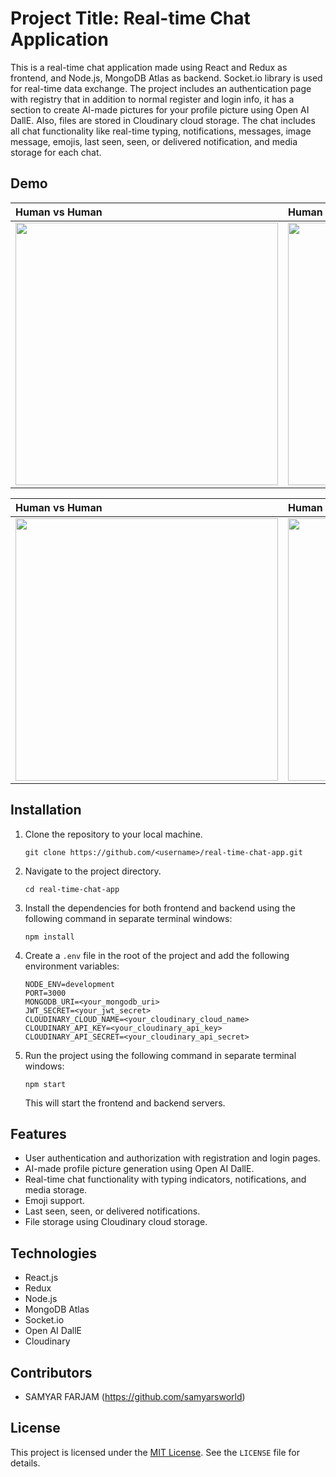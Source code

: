 

# Project Title: Real-time Chat Application

This is a real-time chat application made using React and Redux as frontend, and Node.js, MongoDB Atlas as backend. Socket.io library is used for real-time data exchange. The project includes an authentication page with registry that in addition to normal register and login info, it has a section to create AI-made pictures for your profile picture using Open AI DallE. Also, files are stored in Cloudinary cloud storage. The chat includes all chat functionality like real-time typing, notifications, messages, image message, emojis, last seen, seen, or delivered notification, and media storage for each chat.

<a name="demo"></a>
## Demo
| Human vs Human   | Human vs AI (AI is controlling black)  |
|:----------------------|:------------------|
|<img src="https://drive.google.com/file/d/1_9MeqzsRwzAMEfgVG6DYsn7ZKMYtwS0h/view?usp=share_link" width="420" /> | <img src="https://drive.google.com/file/d/1-QtIt1Bsb4WhgOXa9ATvRelik_WMAO0d/view?usp=share_link" width="420" /> |

| Human vs Human   | Human vs AI (AI is controlling black)  |
|:----------------------|:------------------|
|<img src="https://drive.google.com/file/d/1-dIbadCR_qVwcq-nw0t0WhULuGN1t3a5/view?usp=share_link" width="420"   /> | <img src="[https://media.giphy.com/media/YNZ1U9FB1VM9KDmdsG/giphy.gif](https://drive.google.com/file/d/1uCXv37W7XtssM-y5RsmXpsv-VnbMzxmR/view?usp=share_link)" width="420" /> |

## Installation

1. Clone the repository to your local machine.

   ```
   git clone https://github.com/<username>/real-time-chat-app.git
   ```

2. Navigate to the project directory.

   ```
   cd real-time-chat-app
   ```

3. Install the dependencies for both frontend and backend using the following command in separate terminal windows:

   ```
   npm install
   ```

4. Create a `.env` file in the root of the project and add the following environment variables:

   ```
   NODE_ENV=development
   PORT=3000
   MONGODB_URI=<your_mongodb_uri>
   JWT_SECRET=<your_jwt_secret>
   CLOUDINARY_CLOUD_NAME=<your_cloudinary_cloud_name>
   CLOUDINARY_API_KEY=<your_cloudinary_api_key>
   CLOUDINARY_API_SECRET=<your_cloudinary_api_secret>
   ```

5. Run the project using the following command in separate terminal windows:

   ```
   npm start
   ```

   This will start the frontend and backend servers.

## Features

- User authentication and authorization with registration and login pages.
- AI-made profile picture generation using Open AI DallE.
- Real-time chat functionality with typing indicators, notifications, and media storage.
- Emoji support.
- Last seen, seen, or delivered notifications.
- File storage using Cloudinary cloud storage.

## Technologies

- React.js
- Redux
- Node.js
- MongoDB Atlas
- Socket.io
- Open AI DallE
- Cloudinary

## Contributors

- SAMYAR FARJAM (https://github.com/samyarsworld)

## License

This project is licensed under the [MIT License](https://opensource.org/licenses/MIT). See the `LICENSE` file for details.
